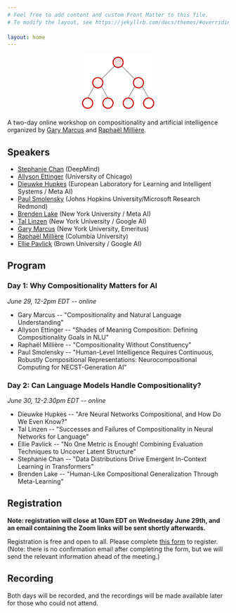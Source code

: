 ```yaml
---
# Feel free to add content and custom Front Matter to this file.
# To modify the layout, see https://jekyllrb.com/docs/themes/#overriding-theme-defaults

layout: home
---
```


<p style="text-align:center;"><img width="35%" src="logo.png" alt="Logo" loading="lazy"></p>

A two-day online workshop on compositionality and artificial intelligence organized by [Gary Marcus](http://garymarcus.com) and [Raphaël Millière](https://raphaelmilliere.com).

## Speakers

- [Stephanie Chan](https://scholar.google.com/citations?user=bXOt49QAAAAJ&hl=en) (DeepMind)
- [Allyson Ettinger](https://linguistics.uchicago.edu/allyson-ettinger) (University of Chicago)
- [Dieuwke Hupkes](https://dieuwkehupkes.nl/) (European Laboratory for Learning and Intelligent Systems / Meta AI)
- [Paul Smolensky](https://cogsci.jhu.edu/directory/paul-smolensky/) (Johns Hopkins University/Microsoft Research Redmond)
- [Brenden Lake](https://cims.nyu.edu/~brenden/) (New York University / Meta AI)
- [Tal Linzen](https://tallinzen.net/) (New York University / Google AI)
- [Gary Marcus](http://garymarcus.com) (New York University, Emeritus)
- [Raphaël Millière](https://raphaelmilliere.com) (Columbia University)
- [Ellie Pavlick](https://cs.brown.edu/people/epavlick/) (Brown University / Google AI)

## Program

### Day 1: Why Compositionality Matters for AI

*June 29, 12-2pm EDT -- online*

- Gary Marcus -- "Compositionality and Natural Language Understanding"
- Allyson Ettinger -- "Shades of Meaning Composition: Defining Compositionality Goals in NLU"
- Raphaël Millière -- "Compositionality Without Constituency"
- Paul Smolensky -- "Human-Level Intelligence Requires Continuous, Robustly Compositional Representations: Neurocompositional Computing for NECST-Generation AI"

### Day 2: Can Language Models Handle Compositionality?

*June 30, 12-2.30pm EDT -- online*

- Dieuwke Hupkes -- "Are Neural Networks Compositional, and How Do We Even Know?"
- Tal Linzen -- "Successes and Failures of Compositionality in Neural Networks for Language"
- Ellie Pavlick -- "No One Metric is Enough! Combining Evaluation Techniques to Uncover Latent Structure"
- Stephanie Chan -- "Data Distributions Drive Emergent In-Context Learning in Transformers"
- Brenden Lake -- "Human-Like Compositional Generalization Through Meta-Learning"

## Registration

**Note: registration will close at 10am EDT on Wednesday June 29th, and an email containing the Zoom links will be sent shortly afterwards.**

Registration is free and open to all. Please complete [this form](https://forms.gle/e9rXFSv9duybveYb6) to register. (Note: there is no confirmation email after completing the form, but we will send the relevant information ahead of the meeting.)

## Recording

Both days will be recorded, and the recordings will be made available later for those who could not attend.